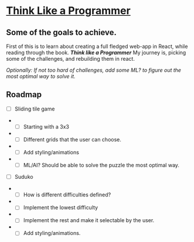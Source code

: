 # [Think Like a Programmer](https://tlap.magnusjensen.dk)

## Some of the goals to achieve.

First of this is to learn about creating a full fledged web-app in React, while reading through the book. **_Think like a Programmer_**
My journey is, picking some of the challenges, and rebuilding them in react.

_Optionally: If not too hard of challenges, add some ML? to figure out the most optimal way to solve it._

## Roadmap

- [ ] Sliding tile game
- - [ ] Starting with a 3x3
- - [ ] Different grids that the user can choose.
- - [ ] Add styling/animations
- - [ ] ML/AI? Should be able to solve the puzzle the most optimal way.

- [ ] Suduko
- - [ ] How is different difficulties defined?
- - [ ] Implement the lowest difficulty
- - [ ] Implement the rest and make it selectable by the user.
- - [ ] Add styling/animations.
